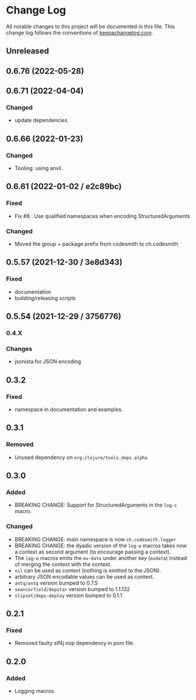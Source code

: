 # Change Log
All notable changes to this project will be documented in this file. This change log follows the conventions of [keepachangelog.com](http://keepachangelog.com/).

## Unreleased

## 0.6.76 (2022-05-28)

## 0.6.71 (2022-04-04)

### Changed

- update dependencies

## 0.6.66 (2022-01-23)

### Changed

- Tooling: using anvil.

## 0.6.61 (2022-01-02 / e2c89bc)

### Fixed

- Fix #8 : Use qualified namespaces when encoding StructuredArguments

### Changed

- Moved the group + package prefix from codesmith to ch.codesmith

## 0.5.57 (2021-12-30 / 3e8d343)

### Fixed

- documentation
- building/releasing scripts

## 0.5.54 (2021-12-29 / 3756776)

### 0.4.X

### Changes

- jsonista for JSON encoding

## 0.3.2

### Fixed
- namespace in documentation and examples.

## 0.3.1

### Removed
- Unused dependency on `org.clojure/tools.deps.alpha`

## 0.3.0

### Added
- BREAKING CHANGE: Support for StructuredArguments in the `log-c` macro.

### Changed
- BREAKING CHANGE: main namespace is now `ch.codesmith.logger`
- BREAKING CHANGE: the dyadic version of the `log-e` macros takes now a context as second argument (to encourage
  passing a context).
- The `log-e` macros emits the `ex-data` under another key (`exdata`) instead of merging the context with the context.
- `nil` can be used as context (nothing is emitted to the JSON).
- arbitrary JSON encodable values can be used as context.
- `antq/antq` version bumped to 0.7.5
- `seancorfield/depstar` version bumped to 1.1.132
- `slipset/deps-deploy` version bumped to 0.1.1

## 0.2.1

### Fixed
- Removed faulty slf4j nop dependency in pom file.

## 0.2.0

### Added
- Logging macros.
